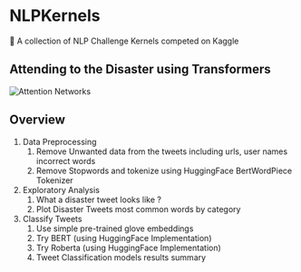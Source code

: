 # NLPKernels
:triangular_flag_on_post: A collection of NLP Challenge Kernels competed on Kaggle

## Attending to the Disaster using Transformers 
![Attention Networks](https://www.asimovinstitute.org/wp-content/uploads/2019/04/AN-768x385.png)


## Overview
1. Data Preprocessing
    1. Remove Unwanted data from the tweets including urls, user names incorrect words
    2. Remove Stopwords and tokenize using HuggingFace BertWordPiece Tokenizer 
2. Exploratory Analysis 
    1. What a disaster tweet looks like ?
    2. Plot Disaster Tweets most common words by category 
3. Classify Tweets
    1. Use simple pre-trained glove embeddings 
    2. Try BERT (using HuggingFace Implementation) 
    3. Try Roberta (using HuggingFace Implementation) 
    4. Tweet Classification models results summary
